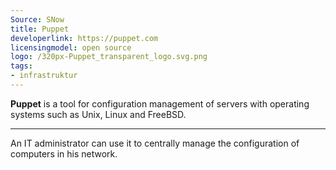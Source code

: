 ```yaml
---
Source: SNow
title: Puppet
developerlink: https://puppet.com
licensingmodel: open source
logo: /320px-Puppet_transparent_logo.svg.png
tags:
- infrastruktur
---
```

__Puppet__ is a tool for configuration management of servers with operating systems such as Unix, Linux and FreeBSD. 

---

An IT administrator can use it to centrally manage the configuration of computers in his network.
